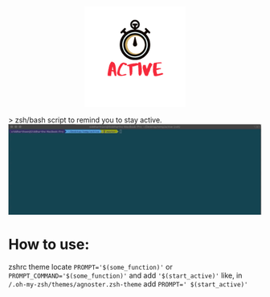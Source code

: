 
<p align="center">
  <img width="200" height="200" img src="/logo1.png">
</p>
> zsh/bash script to remind you to stay active.

<img src="/demo1.gif">

# How to use:
zshrc theme locate `PROMPT='$(some_function)'` or `PROMPT_COMMAND='$(some_function)'` and add `'$(start_active)'`
like, in `/.oh-my-zsh/themes/agnoster.zsh-theme` add `PROMPT=' $(start_active)'`
